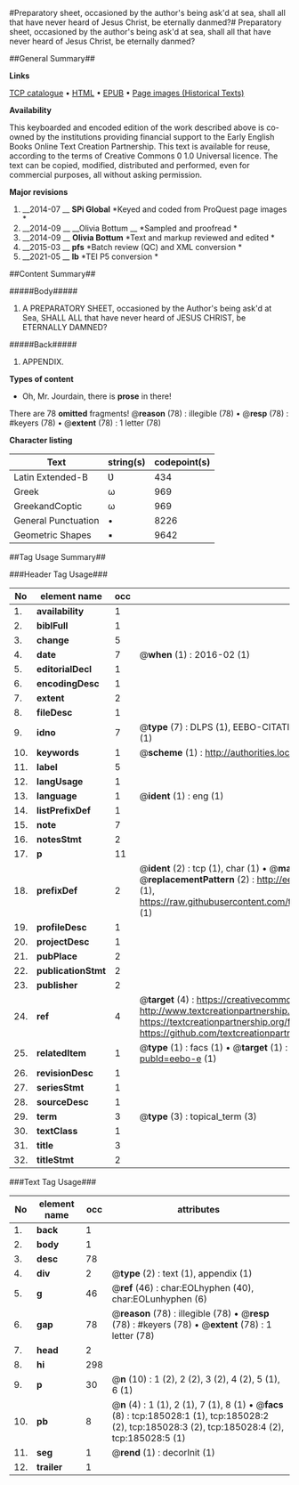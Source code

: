#Preparatory sheet, occasioned by the author's being ask'd at sea, shall all that have never heard of Jesus Christ, be eternally danmed?#
Preparatory sheet, occasioned by the author's being ask'd at sea, shall all that have never heard of Jesus Christ, be eternally danmed?

##General Summary##

**Links**

[TCP catalogue](http://www.ota.ox.ac.uk/tcp/)  • 
[HTML](http://tei.it.ox.ac.uk/tcp/Texts-HTML/free/B09/B09767.html)  • 
[EPUB](http://tei.it.ox.ac.uk/tcp/Texts-EPUB/free/B09/B09767.epub) • 
[Page images (Historical Texts)](https://historicaltexts.jisc.ac.uk/eebo-69648856e)

**Availability**

This keyboarded and encoded edition of the work described above is co-owned by the
    institutions providing financial support to the Early English Books Online Text Creation
    Partnership. This text is available for reuse, according to the terms of  Creative Commons 0 1.0 Universal
    licence. The text can be copied, modified, distributed and performed, even for commercial
    purposes, all without asking permission.

**Major revisions**

1. __2014-07 __ __SPi Global__ *Keyed and coded from ProQuest page images *
1. __2014-09 __ __Olivia Bottum __ *Sampled and proofread *
1. __2014-09 __ __Olivia Bottum__ *Text and markup reviewed and edited *
1. __2015-03 __ __pfs__ *Batch review (QC) and XML conversion *
1. __2021-05 __ __lb__ *TEI P5 conversion *

##Content Summary##

#####Body#####

1. A PREPARATORY SHEET, occasioned by the Author's being ask'd at Sea, SHALL ALL that have never heard of JESUS CHRIST, be ETERNALLY DAMNED?

#####Back#####

1. APPENDIX.

**Types of content**

  * Oh, Mr. Jourdain, there is **prose** in there!

There are 78 **omitted** fragments! 
 @__reason__ (78) : illegible (78)  •  @__resp__ (78) : #keyers (78)  •  @__extent__ (78) : 1 letter (78)

**Character listing**


|Text|string(s)|codepoint(s)|
|---|---|---|
|Latin Extended-B|Ʋ|434|
|Greek|ω|969|
|GreekandCoptic|ω|969|
|General Punctuation|•|8226|
|Geometric Shapes|▪|9642|

##Tag Usage Summary##

###Header Tag Usage###

|No|element name|occ|attributes|
|---|---|---|---|
|1.|__availability__|1||
|2.|__biblFull__|1||
|3.|__change__|5||
|4.|__date__|7| @__when__ (1) : 2016-02 (1)|
|5.|__editorialDecl__|1||
|6.|__encodingDesc__|1||
|7.|__extent__|2||
|8.|__fileDesc__|1||
|9.|__idno__|7| @__type__ (7) : DLPS (1), EEBO-CITATION (1), VID (1), EEBO-PROQUEST (1), STC (2), OCLC (1)|
|10.|__keywords__|1| @__scheme__ (1) : http://authorities.loc.gov/ (1)|
|11.|__label__|5||
|12.|__langUsage__|1||
|13.|__language__|1| @__ident__ (1) : eng (1)|
|14.|__listPrefixDef__|1||
|15.|__note__|7||
|16.|__notesStmt__|2||
|17.|__p__|11||
|18.|__prefixDef__|2| @__ident__ (2) : tcp (1), char (1)  •  @__matchPattern__ (2) : ([0-9\-]+):([0-9IVX]+) (1), (.+) (1)  •  @__replacementPattern__ (2) : http://eebo.chadwyck.com/downloadtiff?vid=$1&page=$2 (1), https://raw.githubusercontent.com/textcreationpartnership/Texts/master/tcpchars.xml#$1 (1)|
|19.|__profileDesc__|1||
|20.|__projectDesc__|1||
|21.|__pubPlace__|2||
|22.|__publicationStmt__|2||
|23.|__publisher__|2||
|24.|__ref__|4| @__target__ (4) : https://creativecommons.org/publicdomain/zero/1.0/ (1), http://www.textcreationpartnership.org/docs/. (1), https://textcreationpartnership.org/faq/#faq05 (1), https://github.com/textcreationpartnership (1)|
|25.|__relatedItem__|1| @__type__ (1) : facs (1)  •  @__target__ (1) : https://data.historicaltexts.jisc.ac.uk/view?pubId=eebo-e (1)|
|26.|__revisionDesc__|1||
|27.|__seriesStmt__|1||
|28.|__sourceDesc__|1||
|29.|__term__|3| @__type__ (3) : topical_term (3)|
|30.|__textClass__|1||
|31.|__title__|3||
|32.|__titleStmt__|2||


###Text Tag Usage###

|No|element name|occ|attributes|
|---|---|---|---|
|1.|__back__|1||
|2.|__body__|1||
|3.|__desc__|78||
|4.|__div__|2| @__type__ (2) : text (1), appendix (1)|
|5.|__g__|46| @__ref__ (46) : char:EOLhyphen (40), char:EOLunhyphen (6)|
|6.|__gap__|78| @__reason__ (78) : illegible (78)  •  @__resp__ (78) : #keyers (78)  •  @__extent__ (78) : 1 letter (78)|
|7.|__head__|2||
|8.|__hi__|298||
|9.|__p__|30| @__n__ (10) : 1 (2), 2 (2), 3 (2), 4 (2), 5 (1), 6 (1)|
|10.|__pb__|8| @__n__ (4) : 1 (1), 2 (1), 7 (1), 8 (1)  •  @__facs__ (8) : tcp:185028:1 (1), tcp:185028:2 (2), tcp:185028:3 (2), tcp:185028:4 (2), tcp:185028:5 (1)|
|11.|__seg__|1| @__rend__ (1) : decorInit (1)|
|12.|__trailer__|1||
